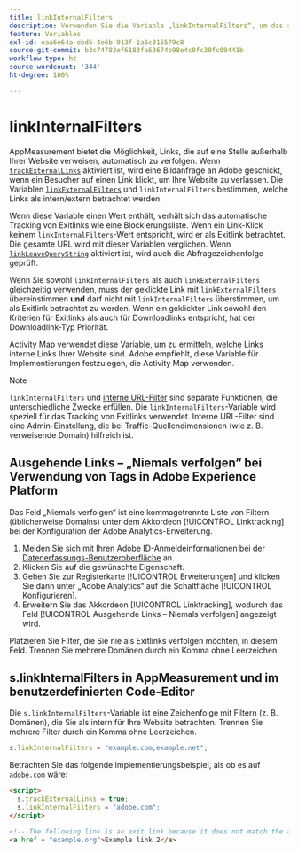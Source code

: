 ```yaml
---
title: linkInternalFilters
description: Verwenden Sie die Variable „linkInternalFilters“, um das automatische Tracking von Exitlinks zu unterstützen.
feature: Variables
exl-id: eaa6e64a-ebd5-4e6b-913f-1a6c315579c8
source-git-commit: b3c74782ef6183fa63674b98e4c0fc39fc09441b
workflow-type: ht
source-wordcount: '344'
ht-degree: 100%

---
```


# linkInternalFilters

AppMeasurement bietet die Möglichkeit, Links, die auf eine Stelle außerhalb Ihrer Website verweisen, automatisch zu verfolgen. Wenn [`trackExternalLinks`](trackexternallinks.md) aktiviert ist, wird eine Bildanfrage an Adobe geschickt, wenn ein Besucher auf einen Link klickt, um Ihre Website zu verlassen. Die Variablen [`linkExternalFilters`](linkexternalfilters.md) und `linkInternalFilters` bestimmen, welche Links als intern/extern betrachtet werden.

Wenn diese Variable einen Wert enthält, verhält sich das automatische Tracking von Exitlinks wie eine Blockierungsliste. Wenn ein Link-Klick keinem `linkInternalFilters`-Wert entspricht, wird er als Exitlink betrachtet. Die gesamte URL wird mit dieser Variablen verglichen. Wenn [`linkLeaveQueryString`](linkleavequerystring.md) aktiviert ist, wird auch die Abfragezeichenfolge geprüft.

Wenn Sie sowohl `linkInternalFilters` als auch `linkExternalFilters` gleichzeitig verwenden, muss der geklickte Link mit `linkExternalFilters` übereinstimmen **und** darf nicht mit `linkInternalFilters` überstimmen, um als Exitlink betrachtet zu werden. Wenn ein geklickter Link sowohl den Kriterien für Exitlinks als auch für Downloadlinks entspricht, hat der Downloadlink-Typ Priorität.

Activity Map verwendet diese Variable, um zu ermitteln, welche Links interne Links Ihrer Website sind. Adobe empfiehlt, diese Variable für Implementierungen festzulegen, die Activity Map verwenden.

>[!NOTE]
>
>`linkInternalFilters` und [interne URL-Filter](/help/admin/admin/internal-url-filter-admin.md) sind separate Funktionen, die unterschiedliche Zwecke erfüllen. Die `linkInternalFilters`-Variable wird speziell für das Tracking von Exitlinks verwendet. Interne URL-Filter sind eine Admin-Einstellung, die bei Traffic-Quellendimensionen (wie z. B. verweisende Domain) hilfreich ist.

## Ausgehende Links – „Niemals verfolgen“ bei Verwendung von Tags in Adobe Experience Platform

Das Feld „Niemals verfolgen“ ist eine kommagetrennte Liste von Filtern (üblicherweise Domains) unter dem Akkordeon [!UICONTROL Linktracking] bei der Konfiguration der Adobe Analytics-Erweiterung.

1. Melden Sie sich mit Ihren Adobe ID-Anmeldeinformationen bei der [Datenerfassungs-Benutzeroberfläche](https://experience.adobe.com/data-collection) an.
2. Klicken Sie auf die gewünschte Eigenschaft.
3. Gehen Sie zur Registerkarte [!UICONTROL Erweiterungen] und klicken Sie dann unter „Adobe Analytics“ auf die Schaltfläche [!UICONTROL Konfigurieren].
4. Erweitern Sie das Akkordeon [!UICONTROL Linktracking], wodurch das Feld [!UICONTROL Ausgehende Links – Niemals verfolgen] angezeigt wird.

Platzieren Sie Filter, die Sie nie als Exitlinks verfolgen möchten, in diesem Feld. Trennen Sie mehrere Domänen durch ein Komma ohne Leerzeichen.

## s.linkInternalFilters in AppMeasurement und im benutzerdefinierten Code-Editor

Die `s.linkInternalFilters`-Variable ist eine Zeichenfolge mit Filtern (z. B. Domänen), die Sie als intern für Ihre Website betrachten. Trennen Sie mehrere Filter durch ein Komma ohne Leerzeichen.

```js
s.linkInternalFilters = "example.com,example.net";
```

Betrachten Sie das folgende Implementierungsbeispiel, als ob es auf `adobe.com` wäre:

```html
<script>
  s.trackExternalLinks = true;
  s.linkInternalFilters = "adobe.com";
</script>

<!-- The following link is an exit link because it does not match the anything under linkInternalFilters -->
<a href = "example.org">Example link 2</a>
```
